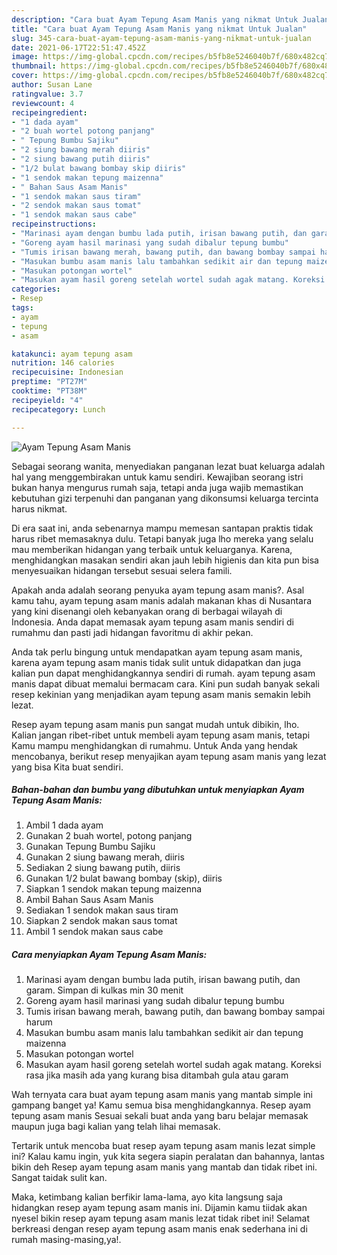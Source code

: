 ```yaml
---
description: "Cara buat Ayam Tepung Asam Manis yang nikmat Untuk Jualan"
title: "Cara buat Ayam Tepung Asam Manis yang nikmat Untuk Jualan"
slug: 345-cara-buat-ayam-tepung-asam-manis-yang-nikmat-untuk-jualan
date: 2021-06-17T22:51:47.452Z
image: https://img-global.cpcdn.com/recipes/b5fb8e5246040b7f/680x482cq70/ayam-tepung-asam-manis-foto-resep-utama.jpg
thumbnail: https://img-global.cpcdn.com/recipes/b5fb8e5246040b7f/680x482cq70/ayam-tepung-asam-manis-foto-resep-utama.jpg
cover: https://img-global.cpcdn.com/recipes/b5fb8e5246040b7f/680x482cq70/ayam-tepung-asam-manis-foto-resep-utama.jpg
author: Susan Lane
ratingvalue: 3.7
reviewcount: 4
recipeingredient:
- "1 dada ayam"
- "2 buah wortel potong panjang"
- " Tepung Bumbu Sajiku"
- "2 siung bawang merah diiris"
- "2 siung bawang putih diiris"
- "1/2 bulat bawang bombay skip diiris"
- "1 sendok makan tepung maizenna"
- " Bahan Saus Asam Manis"
- "1 sendok makan saus tiram"
- "2 sendok makan saus tomat"
- "1 sendok makan saus cabe"
recipeinstructions:
- "Marinasi ayam dengan bumbu lada putih, irisan bawang putih, dan garam. Simpan di kulkas min 30 menit"
- "Goreng ayam hasil marinasi yang sudah dibalur tepung bumbu"
- "Tumis irisan bawang merah, bawang putih, dan bawang bombay sampai harum"
- "Masukan bumbu asam manis lalu tambahkan sedikit air dan tepung maizenna"
- "Masukan potongan wortel"
- "Masukan ayam hasil goreng setelah wortel sudah agak matang. Koreksi rasa jika masih ada yang kurang bisa ditambah gula atau garam"
categories:
- Resep
tags:
- ayam
- tepung
- asam

katakunci: ayam tepung asam 
nutrition: 146 calories
recipecuisine: Indonesian
preptime: "PT27M"
cooktime: "PT38M"
recipeyield: "4"
recipecategory: Lunch

---
```



![Ayam Tepung Asam Manis](https://img-global.cpcdn.com/recipes/b5fb8e5246040b7f/680x482cq70/ayam-tepung-asam-manis-foto-resep-utama.jpg)

Sebagai seorang wanita, menyediakan panganan lezat buat keluarga adalah hal yang menggembirakan untuk kamu sendiri. Kewajiban seorang istri bukan hanya mengurus rumah saja, tetapi anda juga wajib memastikan kebutuhan gizi terpenuhi dan panganan yang dikonsumsi keluarga tercinta harus nikmat.

Di era  saat ini, anda sebenarnya mampu memesan santapan praktis tidak harus ribet memasaknya dulu. Tetapi banyak juga lho mereka yang selalu mau memberikan hidangan yang terbaik untuk keluarganya. Karena, menghidangkan masakan sendiri akan jauh lebih higienis dan kita pun bisa menyesuaikan hidangan tersebut sesuai selera famili. 



Apakah anda adalah seorang penyuka ayam tepung asam manis?. Asal kamu tahu, ayam tepung asam manis adalah makanan khas di Nusantara yang kini disenangi oleh kebanyakan orang di berbagai wilayah di Indonesia. Anda dapat memasak ayam tepung asam manis sendiri di rumahmu dan pasti jadi hidangan favoritmu di akhir pekan.

Anda tak perlu bingung untuk mendapatkan ayam tepung asam manis, karena ayam tepung asam manis tidak sulit untuk didapatkan dan juga kalian pun dapat menghidangkannya sendiri di rumah. ayam tepung asam manis dapat dibuat memalui bermacam cara. Kini pun sudah banyak sekali resep kekinian yang menjadikan ayam tepung asam manis semakin lebih lezat.

Resep ayam tepung asam manis pun sangat mudah untuk dibikin, lho. Kalian jangan ribet-ribet untuk membeli ayam tepung asam manis, tetapi Kamu mampu menghidangkan di rumahmu. Untuk Anda yang hendak mencobanya, berikut resep menyajikan ayam tepung asam manis yang lezat yang bisa Kita buat sendiri.

<!--inarticleads1-->

##### Bahan-bahan dan bumbu yang dibutuhkan untuk menyiapkan Ayam Tepung Asam Manis:

1. Ambil 1 dada ayam
1. Gunakan 2 buah wortel, potong panjang
1. Gunakan  Tepung Bumbu Sajiku
1. Gunakan 2 siung bawang merah, diiris
1. Sediakan 2 siung bawang putih, diiris
1. Gunakan 1/2 bulat bawang bombay (skip), diiris
1. Siapkan 1 sendok makan tepung maizenna
1. Ambil  Bahan Saus Asam Manis
1. Sediakan 1 sendok makan saus tiram
1. Siapkan 2 sendok makan saus tomat
1. Ambil 1 sendok makan saus cabe




<!--inarticleads2-->

##### Cara menyiapkan Ayam Tepung Asam Manis:

1. Marinasi ayam dengan bumbu lada putih, irisan bawang putih, dan garam. Simpan di kulkas min 30 menit
1. Goreng ayam hasil marinasi yang sudah dibalur tepung bumbu
1. Tumis irisan bawang merah, bawang putih, dan bawang bombay sampai harum
1. Masukan bumbu asam manis lalu tambahkan sedikit air dan tepung maizenna
1. Masukan potongan wortel
1. Masukan ayam hasil goreng setelah wortel sudah agak matang. Koreksi rasa jika masih ada yang kurang bisa ditambah gula atau garam




Wah ternyata cara buat ayam tepung asam manis yang mantab simple ini gampang banget ya! Kamu semua bisa menghidangkannya. Resep ayam tepung asam manis Sesuai sekali buat anda yang baru belajar memasak maupun juga bagi kalian yang telah lihai memasak.

Tertarik untuk mencoba buat resep ayam tepung asam manis lezat simple ini? Kalau kamu ingin, yuk kita segera siapin peralatan dan bahannya, lantas bikin deh Resep ayam tepung asam manis yang mantab dan tidak ribet ini. Sangat taidak sulit kan. 

Maka, ketimbang kalian berfikir lama-lama, ayo kita langsung saja hidangkan resep ayam tepung asam manis ini. Dijamin kamu tiidak akan nyesel bikin resep ayam tepung asam manis lezat tidak ribet ini! Selamat berkreasi dengan resep ayam tepung asam manis enak sederhana ini di rumah masing-masing,ya!.

